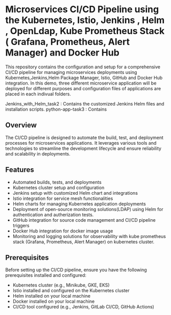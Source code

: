 # Microservices CI/CD Pipeline using the Kubernetes, Istio, Jenkins , Helm , OpenLdap, Kube Prometheus Stack ( Grafana, Prometheus, Alert Manager) and Docker Hub

This repository contains the configuration and setup for a comprehensive CI/CD pipeline for managing microservices deployments using Kubernetes,Jenkins,Helm Package Manager, Istio, GitHub and Docker Hub integration. 
In this demo, three different microservice application will be deployed for different purposes and configuration files of applications are placed in each indivual folders.


Jenkins_with_Helm_task2 : Contains the customized Jenkins Helm files and installation scripts.
python-app-task3 : Contains 



## Overview

The CI/CD pipeline is designed to automate the build, test, and deployment processes for microservices applications. 
It leverages various tools and technologies to streamline the development lifecycle and ensure reliability and scalability in deployments.

## Features

- Automated builds, tests, and deployments
- Kubernetes cluster setup and configuration
- Jenkins setup with customized Helm chart and integrations
- Istio integration for service mesh functionalities
- Helm charts for managing Kubernetes application deployments
- Deployment of open-source monitoring solutions(LDAP)  using Helm for authentication and autherization tests.
- GitHub integration for source code management and CI/CD pipeline triggers
- Docker Hub integration for docker image usage
- Monitoring and logging solutions for observability with kube prometheus stack (Grafana, Prometheus, Alert Manager) on kubernetes cluster.

## Prerequisites

Before setting up the CI/CD pipeline, ensure you have the following prerequisites installed and configured:

- Kubernetes cluster (e.g., Minikube, GKE, EKS)
- Istio installed and configured on the Kubernetes cluster
- Helm installed on your local machine
- Docker installed on your local machine
- CI/CD tool configured (e.g., Jenkins, GitLab CI/CD, GitHub Actions)
